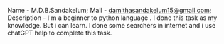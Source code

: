Name - M.D.B.Sandakelum;
Mail - damithasandakelum15@gmail.com;
Description - I'm a beginner to python language . I done this task as my knowledge. But i can learn. I done some searchers in internet and i use chatGPT help to complete this task. 
